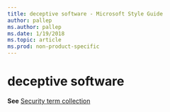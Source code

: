 ```yaml
---
title: deceptive software - Microsoft Style Guide
author: pallep
ms.author: pallep
ms.date: 1/19/2018
ms.topic: article
ms.prod: non-product-specific
---
```


# deceptive software

**See** [Security term collection](/style-guide/a-z-word-list-term-collections/term-collections/security-terms)
